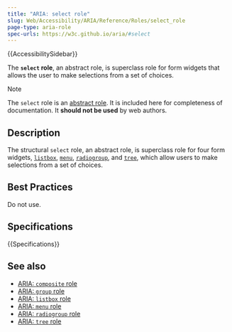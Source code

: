 ```yaml
---
title: "ARIA: select role"
slug: Web/Accessibility/ARIA/Reference/Roles/select_role
page-type: aria-role
spec-urls: https://w3c.github.io/aria/#select
---
```


{{AccessibilitySidebar}}

The **`select` role**, an abstract role, is superclass role for form widgets that allows the user to make selections from a set of choices.

> [!NOTE]
> The `select` role is an [abstract role](/en-US/docs/Web/Accessibility/ARIA/Roles#6._abstract_roles). It is included here for completeness of documentation. It **should not be used** by web authors.

## Description

The structural `select` role, an abstract role, is superclass role for four form widgets, [`listbox`](/en-US/docs/Web/Accessibility/ARIA/Roles/listbox_role), [`menu`](/en-US/docs/Web/Accessibility/ARIA/Roles/menu_role), [`radiogroup`](/en-US/docs/Web/Accessibility/ARIA/Roles/radiogroup_role), and [`tree`](/en-US/docs/Web/Accessibility/ARIA/Roles/tree_role), which allow users to make selections from a set of choices.

## Best Practices

Do not use.

## Specifications

{{Specifications}}

## See also

- [ARIA: `composite` role](/en-US/docs/Web/Accessibility/ARIA/Roles/composite_role)
- [ARIA: `group` role](/en-US/docs/Web/Accessibility/ARIA/Roles/group_role)
- [ARIA: `listbox` role](/en-US/docs/Web/Accessibility/ARIA/Roles/listbox_role)
- [ARIA: `menu` role](/en-US/docs/Web/Accessibility/ARIA/Roles/menu_role)
- [ARIA: `radiogroup` role](/en-US/docs/Web/Accessibility/ARIA/Roles/radiogroup_role)
- [ARIA: `tree` role](/en-US/docs/Web/Accessibility/ARIA/Roles/tree_role)
